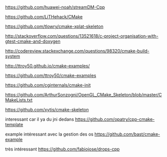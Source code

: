 https://github.com/huawei-noah/streamDM-Cpp

https://github.com/LiTHehack/CMake

https://github.com/tlowry/cmake-xplat-skeleton

http://stackoverflow.com/questions/13521618/c-project-organisation-with-gtest-cmake-and-doxygen

http://codereview.stackexchange.com/questions/98320/cmake-build-system

http://ttroy50.github.io/cmake-examples/

https://github.com/ttroy50/cmake-examples

https://github.com/cginternals/cmake-init

https://github.com/ArthurSonzogni/OpenGL_CMake_Skeleton/blob/master/CMakeLists.txt

https://github.com/xytis/cmake-skeleton

interessant car il ya du jni dedans
https://github.com/opatry/cpp-cmake-template

example intéressant avec la gestion des os
https://github.com/bast/cmake-example

très intéressant
https://github.com/fabiojose/drops-cpp
